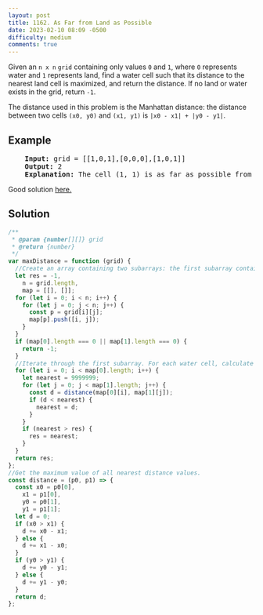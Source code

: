 ```yaml
---
layout: post
title: 1162. As Far from Land as Possible
date: 2023-02-10 08:09 -0500
difficulty: medium
comments: true
---
```


Given an `n x n` `grid` containing only values `0` and `1`, where `0` represents water and `1` represents land, find a water cell such that its distance to the nearest land cell is maximized, and return the distance. If no land or water exists in the grid, return `-1`.

The distance used in this problem is the Manhattan distance: the distance between two cells `(x0, y0)` and `(x1, y1)` is `|x0 - x1| + |y0 - y1|`.

## Example

<pre>
    <strong>Input:</strong> grid = [[1,0,1],[0,0,0],[1,0,1]]
    <strong>Output:</strong> 2
    <strong>Explanation:</strong> The cell (1, 1) is as far as possible from all the land with distance 2.
</pre>

Good solution [here.](https://leetcode.com/problems/as-far-from-land-as-possible/solutions/3167044/javascript-super-easy-to-understand/?orderBy=hot&languageTags=javascript)

## Solution

```javascript
/**
 * @param {number[][]} grid
 * @return {number}
 */
var maxDistance = function (grid) {
  //Create an array containing two subarrays: the first subarray contains locations of water cells, the second one contains locations of land cells.
  let res = -1,
    n = grid.length,
    map = [[], []];
  for (let i = 0; i < n; i++) {
    for (let j = 0; j < n; j++) {
      const p = grid[i][j];
      map[p].push([i, j]);
    }
  }
  if (map[0].length === 0 || map[1].length === 0) {
    return -1;
  }
  //Iterate through the first subarray. For each water cell, calculate the nearest distance to a land cell by looping through the second subarray.
  for (let i = 0; i < map[0].length; i++) {
    let nearest = 9999999;
    for (let j = 0; j < map[1].length; j++) {
      const d = distance(map[0][i], map[1][j]);
      if (d < nearest) {
        nearest = d;
      }
    }
    if (nearest > res) {
      res = nearest;
    }
  }
  return res;
};
//Get the maximum value of all nearest distance values.
const distance = (p0, p1) => {
  const x0 = p0[0],
    x1 = p1[0],
    y0 = p0[1],
    y1 = p1[1];
  let d = 0;
  if (x0 > x1) {
    d += x0 - x1;
  } else {
    d += x1 - x0;
  }
  if (y0 > y1) {
    d += y0 - y1;
  } else {
    d += y1 - y0;
  }
  return d;
};
```
